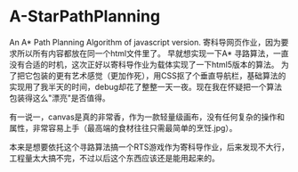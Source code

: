 # A-StarPathPlanning
An A* Path Planning Algorithm of javascript version.
寄科导网页作业，因为要求所以所有内容都放在同一个html文件里了。
早就想实现一下A* 寻路算法，一直没有合适的时机，这次正好以寄科导作业为载体实现了一下html5版本的算法。
为了把它包装的更有艺术感觉（更加作死），用CSS抠了个垂直导航栏，基础算法的实现用了我半天的时间，debug却花了整整一天一夜。现在我在怀疑把一个算法包装得这么"漂亮"是否值得。

有一说一，canvas是真的非常香，作为一款轻量级画布，没有任何复杂的操作和属性，非常容易上手（最高端的食材往往只需最简单的烹饪.jpg）。
  
本来是想要依托这个寻路算法搞一个RTS游戏作为寄科导作业，后来发现不大行，工程量太大搞不完，不过以后这个东西应该还是能用起来的。
